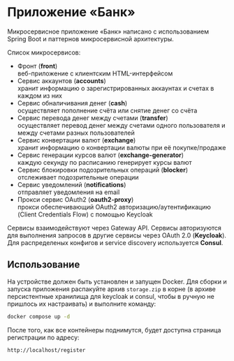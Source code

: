 # Приложение «Банк»

Микросервисное приложение «Банк» написано с использованием Spring Boot и паттернов микросервисной архитектуры.

Список микросервисов:

- Фронт (**front**)   
  веб-приложение с клиентским HTML-интерфейсом
- Сервис аккаунтов (**accounts**)   
  хранит информацию о зарегистрированных аккаунтах и счетах в каждом из них
- Сервис обналичивания денег (**cash**)    
  осуществляет пополнение счёта или снятие денег со счёта
- Сервис перевода денег между счетами (**transfer**)   
  осуществляет перевод денег между счетами одного пользователя и между счетами разных пользователей
- Сервис конвертации валют (**exchange**)   
  хранит информацию о конвертации валюты при её покупке/продаже
- Сервис генерации курсов валют (**exchange-generator**)    
  каждую секунду по расписанию генерирует курсы валют
- Сервис блокировки подозрительных операций (**blocker**)    
  отслеживает подозрительные операции
- Сервис уведомлений (**notifications**)   
  отправляет уведомления на email
- Прокси сервис OAuth2  (**oauth2-proxy**)   
  прокси обеспечивающий OAuth2 авторизацию/аутентификацию (Client Credentials Flow) с помощью Keycloak

Сервисы взаимодействуют через Gateway API. Сервисы авторизуются для выполнения запросов в другие сервисы через OAuth 2.0
(**Keycloak**). Для распределеных конфигов и service discovery используется **Consul**.

## Использование

На устройстве должен быть установлен и запущен Docker. Для сборки и запуска приложения распакуйте архив `storage.zip`
в корне (в архиве персистентные хранилища для keycloak и consul, чтобы в ручную не пришлось их настраивать) и выполните
команду:

```sh
docker compose up -d
```

После того, как все контейнеры поднимутся, будет доступна страница регистрации по адресу:

```
http://localhost/register
```